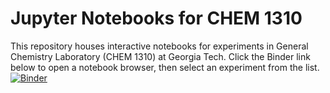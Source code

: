 # Jupyter Notebooks for CHEM 1310
This repository houses interactive notebooks for experiments in General Chemistry Laboratory (CHEM 1310) at Georgia Tech. Click the Binder link below to open a notebook browser, then select an experiment from the list.
[![Binder](https://mybinder.org/badge_logo.svg)](https://mybinder.org/v2/gh/mevans86/chem1310-jupyter/master)
